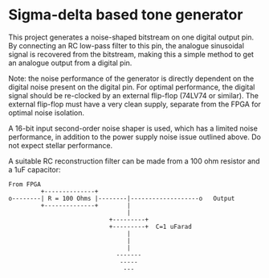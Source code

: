 # Sigma-delta based tone generator

This project generates a noise-shaped bitstream on one digital output pin.
By connecting an RC low-pass filter to this pin, the analogue sinusoidal signal is recovered from the bitstream, making this a simple method to get an analogue output from a digital pin.

Note: the noise performance of the generator is directly dependent on the digital noise present on the digital pin. For optimal performance, the digital signal should be re-clocked by an external flip-flop (74LV74 or similar). The external flip-flop must have a very clean supply, separate from the FPGA for optimal noise isolation.

A 16-bit input second-order noise shaper is used, which has a limited noise performance, in addition to the power supply noise issue outlined above. Do not expect stellar performance.

A suitable RC reconstruction filter can be made from a 100 ohm resistor and a 1uF capacitor:

                                                                     
```                        
From FPGA                                                                     
         +--------------+                                                     
o--------| R = 100 Ohms |--------|-------------------o   Output
         +--------------+        | 
                                 |                                           
                            +---------+                                                                
                            +---------+  C=1 uFarad                           
                                 |                                            
                                 |                                            
                                 |                                            
                              -------                                         
                               -----                                          
                                ---                                           
```
             